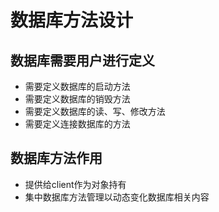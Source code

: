# 数据库方法设计
## 数据库需要用户进行定义
* 需要定义数据库的启动方法
* 需要定义数据库的销毁方法
* 需要定义数据库的读、写、修改方法
* 需要定义连接数据库的方法
## 数据库方法作用
* 提供给client作为对象持有
* 集中数据库方法管理以动态变化数据库相关内容